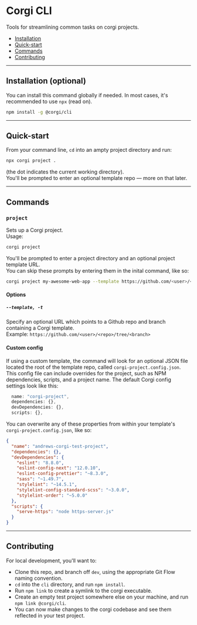 # Corgi CLI

Tools for streamlining common tasks on corgi projects.

- [Installation](#installation-optional)
- [Quick-start](#quick-start)
- [Commands](#commands)
- [Contributing](#contributing)

---

## Installation (optional)

You can install this command globally if needed. In most cases, it's recommended to use `npx` (read on).

```sh
npm install -g @corgi/cli
```

---

## Quick-start

From your command line, `cd` into an ampty project directory and run:

```sh
npx corgi project .
```

(the dot indicates the current working directory).  
You'll be prompted to enter an optional template repo — more on that later.

---

## Commands

### `project`

Sets up a Corgi project.  
Usage:

```sh
corgi project
```

You'll be prompted to enter a project directory and an optional project template URL.  
You can skip these prompts by entering them in the inital command, like so:

```sh
corgi project my-awesome-web-app --template https://github.com/<user>/<repo>/tree/<branch>
```

#### Options

##### `--template, -t`

Specify an optional URL which points to a Github repo and branch containing a Corgi template.  
Example: `https://github.com/<user>/<repo>/tree/<branch>`

#### Custom config

If using a custom template, the command will look for an optional JSON file located the root of the template repo, called `corgi-project.config.json`.  
This config file can include overrides for the project, such as NPM dependencies, scripts, and a project name. The default Corgi config settings look like this:

```js
  name: "corgi-project",
  dependencies: {},
  devDependencies: {},
  scripts: {},
```

You can overwrite any of these properties from within your template's `corgi-project.config.json`, like so:

```json
{
  "name": "andrews-corgi-test-project",
  "dependencies": {},
  "devDependencies": {
    "eslint": "8.8.0",
    "eslint-config-next": "12.0.10",
    "eslint-config-prettier": "~8.3.0",
    "sass": "~1.49.7",
    "stylelint": "~14.5.1",
    "stylelint-config-standard-scss": "~3.0.0",
    "stylelint-order": "~5.0.0"
  },
  "scripts": {
    "serve-https": "node https-server.js"
  }
}
```

---

## Contributing

For local development, you'll want to:

- Clone this repo, and branch off `dev`, using the appropriate Git Flow naming convention.
- `cd` into the `cli` directory, and run `npm install`.
- Run `npm link` to create a symlink to the corgi executable.
- Create an empty test project somewhere else on your machine, and run `npm link @corgi/cli`.
- You can now make changes to the corgi codebase and see them reflected in your test project.
